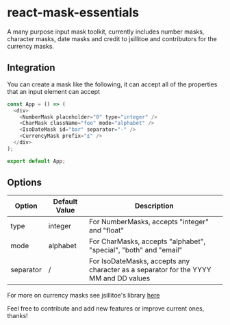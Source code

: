 # react-mask-essentials

A many purpose input mask toolkit, currently includes number masks, character masks, date masks and credit to jsillitoe and contributors for the currency masks.

## Integration

You can create a mask like the following, it can accept all of the properties that an input element can accept

```javascript
const App = () => (
  <div>
    <NumberMask placeholder="0" type="integer" />
    <CharMask className="foo" mode="alphabet" />
    <IsoDateMask id="bar" separator="-" />
    <CurrencyMask prefix="£" />
  </div>
);

export default App;
```


## Options

Option            | Default Value | Description
----------------- | ------------- | -----------------------------------------------------------------------------
type              | integer       | For NumberMasks, accepts "integer" and "float"
mode              | alphabet      | For CharMasks, accepts "alphabet", "special", "both" and "email"
separator         | /             | For IsoDateMasks, accepts any character as a separator for the YYYY MM and DD values

For more on currency masks see jsillitoe's library <a href="https://github.com/jsillitoe/react-currency-input/">here</a>

Feel free to contribute and add new features or improve current ones, thanks!
